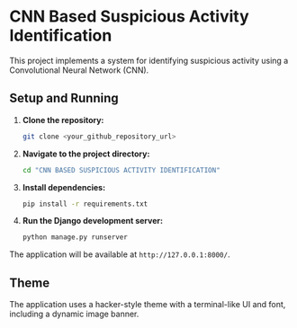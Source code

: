 # CNN Based Suspicious Activity Identification

This project implements a system for identifying suspicious activity using a Convolutional Neural Network (CNN).

## Setup and Running

1.  **Clone the repository:**
    ```bash
    git clone <your_github_repository_url>
    ```
2.  **Navigate to the project directory:**
    ```bash
    cd "CNN BASED SUSPICIOUS ACTIVITY IDENTIFICATION"
    ```
3.  **Install dependencies:**
    ```bash
    pip install -r requirements.txt
    ```
4.  **Run the Django development server:**
    ```bash
    python manage.py runserver
    ```

The application will be available at `http://127.0.0.1:8000/`.

## Theme

The application uses a hacker-style theme with a terminal-like UI and font, including a dynamic image banner. 